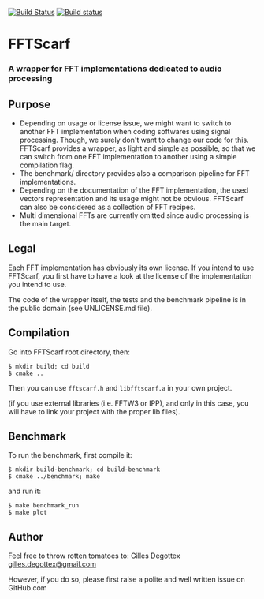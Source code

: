 [![Build Status](https://travis-ci.org/gillesdegottex/fftscarf.svg?branch=master)](https://travis-ci.org/gillesdegottex/fftscarf)
[![Build status](https://ci.appveyor.com/api/projects/status/ehsedi0p9xl5r663/branch/master?svg=true)](https://ci.appveyor.com/project/gillesdegottex/fftscarf/branch/master)

# FFTScarf
### A wrapper for FFT implementations dedicated to audio processing


## Purpose
* Depending on usage or license issue, we might want to switch to another FFT
implementation when coding softwares using signal processing. Though, we surely
don't want to change our code for this. FFTScarf provides a wrapper, as light
and simple as possible, so that we can switch from one FFT implementation to
another using a simple compilation flag.
* The benchmark/ directory provides also a comparison pipeline for FFT
implementations.
* Depending on the documentation of the FFT implementation, the used vectors
representation and its usage might not be obvious. FFTScarf can also be 
considered as a collection of FFT recipes.
* Multi dimensional FFTs are currently omitted since audio processing is the
main target.


## Legal
Each FFT implementation has obviously its own license. If you intend to use
FFTScarf, you first have to have a look at the license of the implementation you
intend to use.

The code of the wrapper itself, the tests and the benchmark pipeline is in the
public domain (see UNLICENSE.md file).


## Compilation

Go into FFTScarf root directory, then:
```
$ mkdir build; cd build
$ cmake ..
```

Then you can use `fftscarf.h` and `libfftscarf.a` in your own project.

(if you use external libraries (i.e. FFTW3 or IPP), and only in this case, you will have to link your project with the proper lib files).


## Benchmark

To run the benchmark, first compile it:
```
$ mkdir build-benchmark; cd build-benchmark
$ cmake ../benchmark; make
```

and run it:
```
$ make benchmark_run
$ make plot
```


## Author
Feel free to throw rotten tomatoes to:
Gilles Degottex <gilles.degottex@gmail.com>

However, if you do so, please first raise a polite and well written issue on GitHub.com
